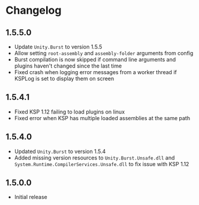 # Changelog

## 1.5.5.0

* Update `Unity.Burst` to version 1.5.5
* Allow setting `root-assembly` and `assembly-folder` arguments from config
* Burst compilation is now skipped if command line arguments and plugins haven't changed since the last time
* Fixed crash when logging error messages from a worker thread if KSPLog is set to display them on screen

## 1.5.4.1

* Fixed KSP 1.12 failing to load plugins on linux
* Fixed error when KSP has multiple loaded assemblies at the same path

## 1.5.4.0

* Updated `Unity.Burst` to version 1.5.4
* Added missing version resources to `Unity.Burst.Unsafe.dll` and `System.Runtime.CompilerServices.Unsafe.dll` to fix
  issue with KSP 1.12

## 1.5.0.0

* Initial release
